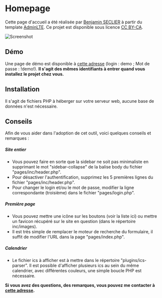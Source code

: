 # Homepage
Cette page d'accueil a été réalisée par [Benjamin SECLIER](http://generation-linux.fr) à partir du template [AdminLTE](https://almsaeedstudio.com/preview).
Ce projet est disponible sous licence [CC BY-CA](http://creativecommons.org/licenses/by-sa/3.0/deed.fr).

![Screenshot](https://github.com/bseclier/homepage/raw/master/pages/inc/images/screenshot.jpg)

## Démo
Une page de démo est disponible à [cette adresse](http://homepage.elob.fr) (login : demo ; Mot de passe : !demo!).
**Il s'agit des mêmes identifiants à entrer quand vous installez le projet chez vous.**

## Installation
Il s'agit de fichiers PHP à héberger sur votre serveur web, aucune base de données n'est nécessaire.

## Conseils
Afin de vous aider dans l'adoption de cet outil, voici quelques conseils et remarques :

##### Site entier
- Vous pouvez faire en sorte que la sidebar ne soit pas minimaliste en supprimant le mot "sidebar-collapse" de la balise body du fichier "pages/inc/header.php".
- Pour désactiver l'authentification, supprimez les 5 premières lignes du fichier "pages/inc/header.php".
- Pour changer le login et/ou le mot de passe, modifier la ligne correspondante (troisième) dans le fichier "pages/login.php".

##### Première page
- Vous pouvez mettre une icône sur les boutons (voir la liste ici) ou mettre un favicon récupéré sur le site en question (dans le répertoire inc/images).
- Il est très simple de remplacer le moteur de recherche du formulaire, il suffit de modifier l'URL dans la page "pages/index.php".

##### Calendrier
- Le fichier ics à afficher est à mettre dans le répertoire "plugins/ics-parser". Il est possible d'afficher plusieurs ics au sein du même calendrier, avec différentes couleurs, une simple boucle PHP est nécessaire.


**Si vous avez des questions, des remarques, vous pouvez me contacter à [cette adresse](http://blog.elob.fr/index.php?contact).**
